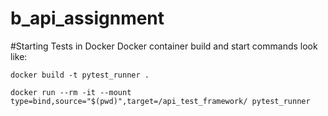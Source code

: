 # b_api_assignment

#Starting Tests in Docker
Docker container build and start commands look like:

`docker build -t pytest_runner .`

`docker run --rm -it --mount type=bind,source="$(pwd)",target=/api_test_framework/ pytest_runner`